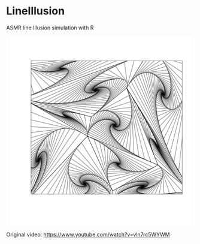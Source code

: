 # LineIllusion
ASMR line Illusion simulation with R

![demo](https://raw.githubusercontent.com/StanleyXu/LineIllusion/master/Rplot.png)

Original video:
https://www.youtube.com/watch?v=vln7rc5WYWM

